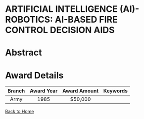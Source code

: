 
ARTIFICIAL INTELLIGENCE (AI)- ROBOTICS: AI-BASED FIRE CONTROL DECISION AIDS
===========================================================================

# Abstract


  

# Award Details

|Branch|Award Year|Award Amount|Keywords|
| :---: | :---: | :---: | :---: |
|Army|1985|$50,000||
  
  


[Back to Home](https://github.com/chrischow/dod_sbir_awards#728)
